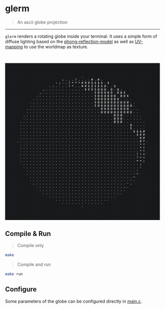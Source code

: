 # glerm
> An ascii globe projection
---
`glerm` renders a rotating globe inside your terminal. It uses a simple form of diffuse lighting based on the [phong-reflection-model](https://en.wikipedia.org/wiki/Phong_reflection_model) as well as [UV-mapping](https://en.wikipedia.org/wiki/UV_mapping) to use the worldmap as texture.

<br>

![Alt Text](https://github.com/Flederossi/glerm/blob/main/assets/vid.gif)

## Compile & Run
> Compile only
```sh
make
```
> Compile and run
```sh
make run
```

## Configure
Some parameters of the globe can be configured directly in [main.c](https://github.com/Flederossi/glerm/blob/main/src/main.c).
